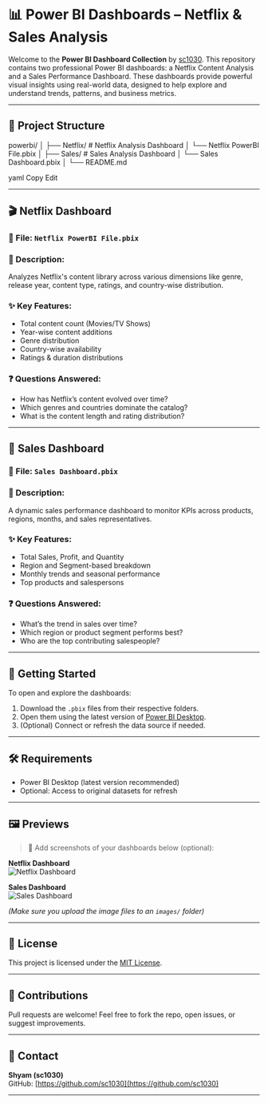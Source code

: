 # 📊 Power BI Dashboards – Netflix & Sales Analysis

Welcome to the **Power BI Dashboard Collection** by [sc1030](https://github.com/sc1030). This repository contains two professional Power BI dashboards: a Netflix Content Analysis and a Sales Performance Dashboard. These dashboards provide powerful visual insights using real-world data, designed to help explore and understand trends, patterns, and business metrics.

---

## 📁 Project Structure

powerbi/
│
├── Netflix/ # Netflix Analysis Dashboard
│ └── Netflix PowerBI File.pbix
│
├── Sales/ # Sales Analysis Dashboard
│ └── Sales Dashboard.pbix
│
└── README.md

yaml
Copy
Edit

---

## 🎬 Netflix Dashboard

### 📂 File: `Netflix PowerBI File.pbix`

### 📝 Description:
Analyzes Netflix's content library across various dimensions like genre, release year, content type, ratings, and country-wise distribution.

### ✨ Key Features:
- Total content count (Movies/TV Shows)
- Year-wise content additions
- Genre distribution
- Country-wise availability
- Ratings & duration distributions

### ❓ Questions Answered:
- How has Netflix’s content evolved over time?
- Which genres and countries dominate the catalog?
- What is the content length and rating distribution?

---

## 💼 Sales Dashboard

### 📂 File: `Sales Dashboard.pbix`

### 📝 Description:
A dynamic sales performance dashboard to monitor KPIs across products, regions, months, and sales representatives.

### ✨ Key Features:
- Total Sales, Profit, and Quantity
- Region and Segment-based breakdown
- Monthly trends and seasonal performance
- Top products and salespersons

### ❓ Questions Answered:
- What’s the trend in sales over time?
- Which region or product segment performs best?
- Who are the top contributing salespeople?

---

## 🚀 Getting Started

To open and explore the dashboards:

1. Download the `.pbix` files from their respective folders.
2. Open them using the latest version of [Power BI Desktop](https://powerbi.microsoft.com/desktop).
3. (Optional) Connect or refresh the data source if needed.

---

## 🛠️ Requirements

- Power BI Desktop (latest version recommended)
- Optional: Access to original datasets for refresh

---

## 🖼️ Previews

> 📌 Add screenshots of your dashboards below (optional):

**Netflix Dashboard**  
![Netflix Dashboard](images/netflix_dashboard.png)

**Sales Dashboard**  
![Sales Dashboard](images/sales_dashboard.png)

*(Make sure you upload the image files to an `images/` folder)*

---

## 📄 License

This project is licensed under the [MIT License](LICENSE).

---

## 🤝 Contributions

Pull requests are welcome! Feel free to fork the repo, open issues, or suggest improvements.

---

## 🙋 Contact

**Shyam (sc1030)**  
GitHub: [https://github.com/sc1030](https://github.com/sc1030)

---
